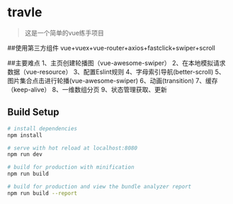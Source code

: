 # travle

> 这是一个简单的vue练手项目

##使用第三方组件
vue+vuex+vue-router+axios+fastclick+swiper+scroll

##主要难点
1、主页创建轮播图（vue-awesome-swiper）
2、在本地模拟请求数据（vue-resource）
3、配置Eslint规则
4、字母索引导航(better-scroll)
5、图片集合点击进行轮播(vue-awesome-swiper)
6、动画(transition)
7、缓存（keep-alive）
8、一维数组分页
9、状态管理获取、更新

## Build Setup

``` bash
# install dependencies
npm install

# serve with hot reload at localhost:8080
npm run dev

# build for production with minification
npm run build

# build for production and view the bundle analyzer report
npm run build --report
```
